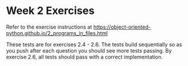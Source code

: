 # Week 2 Exercises

Refer to the exercise instructions at https://object-oriented-python.github.io/2_programs_in_files.html 

These tests are for exercises 2.4 - 2.6. The tests build sequentially so as you push after each question you should see more tests passing. By exercise 2.6, all tests should pass with a correct implementation.
